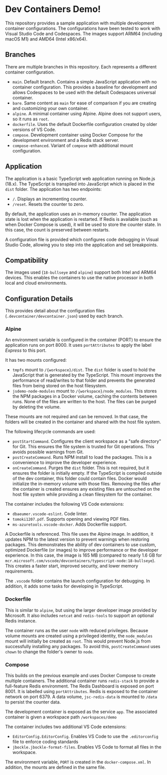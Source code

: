 # Dev Containers Demo!

This repository provides a sample application with multiple development container configurations. The configurations have been tested to work with Visual Studio Code and Codespaces. The images support ARM64 (including macOS M1) and AMD64 (Intel x86/x64).

## Branches

There are multiple branches in this repository. Each represents a different container configuration.

- `main`. Default branch. Contains a simple JavaScript application with no container configuration. This provides a baseline for development and allows Codespaces to be used with the default Codespaces universal container. 
- `bare`. Same content as `main` for ease of comparison if you are creating and customizing your own container.
- `alpine`. A minimal container using Alpine. Alpine does not support users, so it runs as `root`. 
- `dockerfile`. Uses the default Dockerfile configuration created by older versions of VS Code.
- `compose`. Development container using Docker Compose for the development environment and a Redis stack server.
- `compose-enhanced`. Variant of `compose` with additional mount configuration.

## Application

The application is a basic TypeScript web application running on Node.js (18.x). The TypeScript is transpiled into JavaScript which is placed in the `dist` folder. The application has two endpoints:

- `/`. Displays an incrementing counter.
- `/reset`. Resets the counter to zero.

By default, the application uses an in-memory counter. The application state is lost when the application is restarted. If Redis is available (such as when Docker Compose is used), it will be used to store the counter state. In this case, the count is preserved between restarts.

A configuration file is provided which configures code debugging in Visual Studio Code, allowing you to step into the application and set breakpoints.

## Compatibility

The images used (`18-bullseye` and `alpine`) support both Intel and ARM64 devices. This enables the containers to use the native processor in both local and cloud environments.

## Configuration Details

This provides detail about the configuration files (`.devcontainer/devcontainer.json`) used by each branch.

### Alpine

An environment variable is configured in the container (PORT) to ensure the application runs on port 8000. It uses `portAttributes` to apply the label *Express* to this port.

It has two mounts configured:

- `tmpfs` mount to `/{workspace}/dist`. The `dist` folder is used to hold the JavaScript that is generated by the TypeScript. This mount improves the performance of read/writes to that folder and prevents the generated files from being stored on the host filesystem.
- `jsdemo-node-modules` mount to `/{workspace}/node_modules`. This stores the NPM packages in a Docker volume, caching the contents between runs. None of the files are written to the host. The files can be purged by deleting the volume.

These mounts are not required and can be removed. In that case, the folders will be created in the container and shared with the host file system.

The following lifecycle commands are used:

- `postStartCommand`. Configures the client workspace as a "safe directory" for Git. This ensures the file system is trusted for Git operations. This avoids possible warnings from Git.
- `postCreateCommand`. Runs NPM install to load the packages. This is a convenience to improve the developer experience.
- `onCreateCommand`. Purges the `dist` folder. This is not required, but it ensures the folder is initially empty. If the TypeScript is compiled outside of the dev container, this folder could contain files. Docker would initialize the in-memory volume with those files. Removing the files after the container is created ensures any existing files are untouched on the host file system while providing a clean filesystem for the container.

The container includes the following VS Code extensions:

- `dbaeumer.vscode-eslint`. Code linter.
- `tomoki1207.pdf`. Supports opening and viewing PDF files.
- `ms-azuretools.vscode-docker`. Adds Dockerfile support.

A Dockerfile is referenced. This file uses the Alpine image. In addition, it updates NPM to the latest version to prevent warnings when restoring packages. This demonstrates the ability of dev containers to use custom, optimized Dockerfile (or images) to improve performance or the developer experience. In this case, the image is 165 MB (compared to nearly 1.6 GB for ` mcr.microsoft.com/vscode/devcontainers/typescript-node:18-bullseye`). This creates a faster start, improved security, and lower memory requirements.

The `.vscode` folder contains the launch configuration for debugging. In addition, it adds some tasks for developing in TypeScript.

### Dockerfile

This is similar to `alpine`, but using the larger developer image provided by Microsoft. It also includes `netcat` and `redis-tools` to support an optional Redis instance.

The container runs as the user `node` with reduced privileges. Because volume mounts are created using a privileged identity, the `node_modules` mount will initially be created as `root`. This would prevent Node.js from successfully installing any packages. To avoid this, `postCreateCommand` uses `chown` to change the folder's owner to `node`.

### Compose

This builds on the previous example and uses Docker Compose to create multiple containers. The additional container runs `redis-stack` to provide a full-feature Redis environment. The Redis Dashboard is exposed on port 8001. It is labelled using `portAttributes`. Redis is exposed to the container network on port 6379. A data volume, `jsc-redis-data` is mounted to `/data` to persist the counter data. 

The development container is exposed as the service `app`. The associated container is given a workspace path `/workspaces/demo`

The container includes two additional VS Code extensions:

- `EditorConfig.EditorConfig`. Enables VS Code to use the `.editorconfig` file to enforce coding standards
- `jbockle.jbockle-format-files`. Enables VS Code to format all files in the workspace.

The environment variable, `PORT` is created in the `docker-compose.xml`. In addition, the mounts are defined in the same file.
